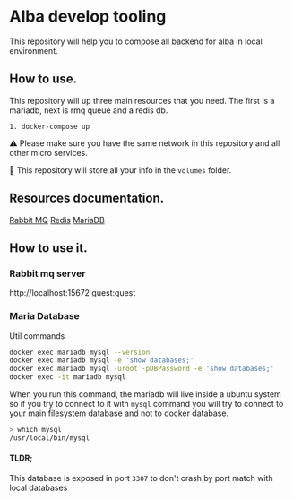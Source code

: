 # Alba develop tooling

This repository will help you to compose all backend for alba in local environment.

## How to use.

This repository will up three main resources that you need. The first is a mariadb, next is rmq queue and a redis db. 

```
1. docker-compose up
```

⚠️ Please make sure you have the same network in this repository and all other micro services. 

🚀 This repository will store all your info in the `volumes` folder.

## Resources documentation.

[Rabbit MQ](https://hub.docker.com/_/rabbitmq)
[Redis](https://hub.docker.com/r/bitnami/redis/)
[MariaDB](https://hub.docker.com/_/mariadb)

## How to use it.

### Rabbit mq server
http://localhost:15672   guest:guest

### Maria Database

Util commands

```sh
docker exec mariadb mysql --version
docker exec mariadb mysql -e 'show databases;'
docker exec mariadb mysql -uroot -pDBPassword -e 'show databases;'
docker exec -it mariadb mysql
```

When you run this command, the mariadb will live inside a ubuntu system so if you try to connect to it with `mysql` command you will try to connect to your main filesystem database and not to docker database. 
```sh
> which mysql
/usr/local/bin/mysql
```

#### TLDR;
This database is exposed in port `3307` to don't crash by port match with local databases